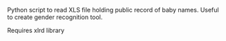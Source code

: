 Python script to read XLS file holding public record of baby names. Useful to create gender recognition tool.

Requires xlrd library
